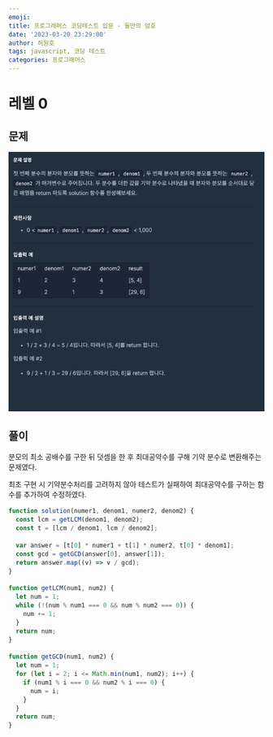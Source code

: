 ```yaml
---
emoji:
title: 프로그래머스 코딩테스트 입문 - 둘만의 암호
date: '2023-03-20 23:29:00'
author: 허원호
tags: javascript, 코딩 테스트
categories: 프로그래머스
---
```


# 레벨 0

## 문제

![문제.png](문제.png)

## 풀이

분모의 최소 공배수를 구한 뒤 덧셈을 한 후 최대공약수를 구해 기약 분수로 변환해주는 문제였다.

최초 구현 시 기약분수처리를 고려하지 않아 테스트가 실패하여 최대공약수를 구하는 함수를 추가하여 수정하였다.

```javascript
function solution(numer1, denom1, numer2, denom2) {
  const lcm = getLCM(denom1, denom2);
  const t = [lcm / denom1, lcm / denom2];

  var answer = [t[0] * numer1 + t[1] * numer2, t[0] * denom1];
  const gcd = getGCD(answer[0], answer[1]);
  return answer.map((v) => v / gcd);
}

function getLCM(num1, num2) {
  let num = 1;
  while (!(num % num1 === 0 && num % num2 === 0)) {
    num += 1;
  }
  return num;
}

function getGCD(num1, num2) {
  let num = 1;
  for (let i = 2; i <= Math.min(num1, num2); i++) {
    if (num1 % i === 0 && num2 % i === 0) {
      num = i;
    }
  }
  return num;
}
```
